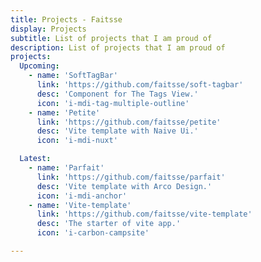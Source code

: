 ```yaml
---
title: Projects - Faitsse
display: Projects
subtitle: List of projects that I am proud of
description: List of projects that I am proud of
projects:
  Upcoming:
    - name: 'SoftTagBar'
      link: 'https://github.com/faitsse/soft-tagbar'
      desc: 'Component for The Tags View.'
      icon: 'i-mdi-tag-multiple-outline'
    - name: 'Petite'
      link: 'https://github.com/faitsse/petite'
      desc: 'Vite template with Naive Ui.'
      icon: 'i-mdi-nuxt'

  Latest:
    - name: 'Parfait'
      link: 'https://github.com/faitsse/parfait'
      desc: 'Vite template with Arco Design.'
      icon: 'i-mdi-anchor'
    - name: 'Vite-template'
      link: 'https://github.com/faitsse/vite-template'
      desc: 'The starter of vite app.'
      icon: 'i-carbon-campsite'

---
```


<ListProjects :projects="frontmatter.projects" />
